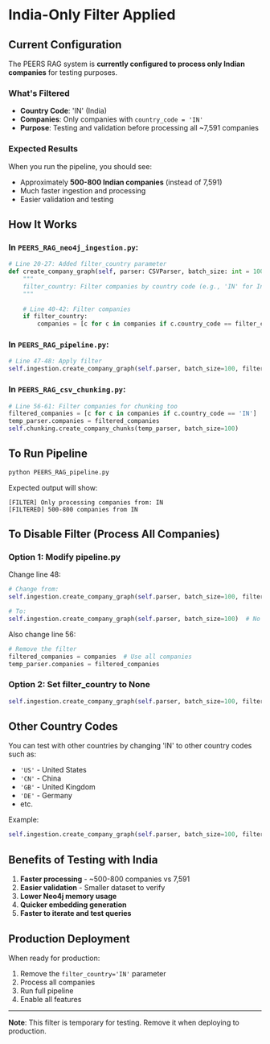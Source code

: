 # India-Only Filter Applied

## Current Configuration

The PEERS RAG system is **currently configured to process only Indian companies** for testing purposes.

### What's Filtered

- **Country Code**: 'IN' (India)
- **Companies**: Only companies with `country_code = 'IN'`
- **Purpose**: Testing and validation before processing all ~7,591 companies

### Expected Results

When you run the pipeline, you should see:
- Approximately **500-800 Indian companies** (instead of 7,591)
- Much faster ingestion and processing
- Easier validation and testing

## How It Works

### In `PEERS_RAG_neo4j_ingestion.py`:
```python
# Line 20-27: Added filter_country parameter
def create_company_graph(self, parser: CSVParser, batch_size: int = 100, filter_country: str = None):
    """
    filter_country: Filter companies by country code (e.g., 'IN' for India)
    """
    
    # Line 40-42: Filter companies
    if filter_country:
        companies = [c for c in companies if c.country_code == filter_country]
```

### In `PEERS_RAG_pipeline.py`:
```python
# Line 47-48: Apply filter
self.ingestion.create_company_graph(self.parser, batch_size=100, filter_country='IN')
```

### In `PEERS_RAG_csv_chunking.py`:
```python
# Line 56-61: Filter companies for chunking too
filtered_companies = [c for c in companies if c.country_code == 'IN']
temp_parser.companies = filtered_companies
self.chunking.create_company_chunks(temp_parser, batch_size=100)
```

## To Run Pipeline

```bash
python PEERS_RAG_pipeline.py
```

Expected output will show:
```
[FILTER] Only processing companies from: IN
[FILTERED] 500-800 companies from IN
```

## To Disable Filter (Process All Companies)

### Option 1: Modify pipeline.py
Change line 48:
```python
# Change from:
self.ingestion.create_company_graph(self.parser, batch_size=100, filter_country='IN')

# To:
self.ingestion.create_company_graph(self.parser, batch_size=100)  # No filter
```

Also change line 56:
```python
# Remove the filter
filtered_companies = companies  # Use all companies
temp_parser.companies = filtered_companies
```

### Option 2: Set filter_country to None
```python
self.ingestion.create_company_graph(self.parser, batch_size=100, filter_country=None)
```

## Other Country Codes

You can test with other countries by changing 'IN' to other country codes such as:
- `'US'` - United States
- `'CN'` - China  
- `'GB'` - United Kingdom
- `'DE'` - Germany
- etc.

Example:
```python
self.ingestion.create_company_graph(self.parser, batch_size=100, filter_country='US')
```

## Benefits of Testing with India

1. **Faster processing** - ~500-800 companies vs 7,591
2. **Easier validation** - Smaller dataset to verify
3. **Lower Neo4j memory usage**
4. **Quicker embedding generation**
5. **Faster to iterate and test queries**

## Production Deployment

When ready for production:
1. Remove the `filter_country='IN'` parameter
2. Process all companies
3. Run full pipeline
4. Enable all features

---

**Note**: This filter is temporary for testing. Remove it when deploying to production.

